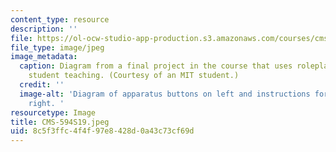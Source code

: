 ```yaml
---
content_type: resource
description: ''
file: https://ol-ocw-studio-app-production.s3.amazonaws.com/courses/cms-594-education-technology-studio-spring-2019/8c5f3ffc4f4f97e8428d0a43c73cf69d_CMS-594S19.jpeg
file_type: image/jpeg
image_metadata:
  caption: Diagram from a final project in the course that uses roleplaying to improve
    student teaching. (Courtesy of an MIT student.)
  credit: ''
  image-alt: 'Diagram of apparatus buttons on left and instructions for buttons on
    right. '
resourcetype: Image
title: CMS-594S19.jpeg
uid: 8c5f3ffc-4f4f-97e8-428d-0a43c73cf69d
---
```

